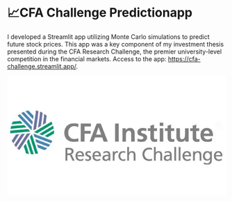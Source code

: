 # 📈**CFA Challenge Predictionapp**

I developed a Streamlit app utilizing Monte Carlo simulations to predict future stock prices. This app was a key component of my investment thesis presented during the CFA Research Challenge, the premier university-level competition in the financial markets. 
Access to the app: https://cfa-challenge.streamlit.app/.

<img src="CFA.png" alt="CFA" width="800"/>
